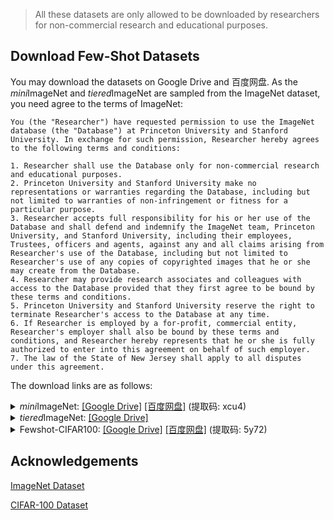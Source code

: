 > All these datasets are only allowed to be downloaded by researchers for non-commercial research and educational purposes. 

## Download Few-Shot Datasets

You may download the datasets on Google Drive and 百度网盘. As the *mini*ImageNet and *tiered*ImageNet are sampled from the ImageNet dataset, you need agree to the terms of ImageNet:

```
You (the "Researcher") have requested permission to use the ImageNet database (the "Database") at Princeton University and Stanford University. In exchange for such permission, Researcher hereby agrees to the following terms and conditions:

1. Researcher shall use the Database only for non-commercial research and educational purposes.
2. Princeton University and Stanford University make no representations or warranties regarding the Database, including but not limited to warranties of non-infringement or fitness for a particular purpose.
3. Researcher accepts full responsibility for his or her use of the Database and shall defend and indemnify the ImageNet team, Princeton University, and Stanford University, including their employees, Trustees, officers and agents, against any and all claims arising from Researcher's use of the Database, including but not limited to Researcher's use of any copies of copyrighted images that he or she may create from the Database.
4. Researcher may provide research associates and colleagues with access to the Database provided that they first agree to be bound by these terms and conditions.
5. Princeton University and Stanford University reserve the right to terminate Researcher's access to the Database at any time.
6. If Researcher is employed by a for-profit, commercial entity, Researcher's employer shall also be bound by these terms and conditions, and Researcher hereby represents that he or she is fully authorized to enter into this agreement on behalf of such employer.
7. The law of the State of New Jersey shall apply to all disputes under this agreement.
```

The download links are as follows:

<details>
<summary><em>mini</em>ImageNet: <a href="https://drive.google.com/drive/folders/1uZL6dhO-czXHYv_MR2HlrBU13q108Czr?usp=sharing">[Google Drive]</a>  <a href="https://pan.baidu.com/s/1dHQWTXm9LXopb2KeC5xjbQ">[百度网盘]</a> (提取码: xcu4)</summary>
train.tar 125.9MB md5sum: 62af9b3c839974dad2d474e6325795af
 <br>
val.tar    30.8MB md5sum: ab02f050b0bf66823e7acb0c1ac1bc6b
 <br>
test.tar   39.2MB md5sum: 318185fc3e3bf8bc57de887d9682c666
</details>

<details>
<summary><em>tiered</em>ImageNet: <a href="https://drive.google.com/file/d/1DFdrgGIA77fqDOzdmkiGw_xhZlXgyTRZ/view?usp=sharing">[Google Drive]</a></summary>
tiered_imagenet.tar 19.4GB md5sum: 7828a6dc2889e226ba575d2ba9624753
</details>

<details>
<summary>Fewshot-CIFAR100: <a href="https://drive.google.com/drive/folders/1EpznNuYlEB_-u2hD0Kh5GTI_0bT4s4e5?usp=sharing">[Google Drive]</a>  <a href="https://pan.baidu.com/s/15vkVIBcNkaT-6u4OMfr_iA">[百度网盘]</a> (提取码: 5y72)</summary>
train.tar 157.1MB md5sum: 80462b3ab41a97cd57f401bceb2a829d
 <br>
val.tar   107.3MB md5sum: c5c2497fc1f6c876b22d6a16eca890b9
 <br>
test.tar   53.6MB md5sum: 93b082e2bbb434299a1cff8f5fa6a331
</details>

## Acknowledgements

[ImageNet Dataset](http://www.image-net.org/)

[CIFAR-100 Dataset](https://www.cs.toronto.edu/~kriz/cifar.html)

